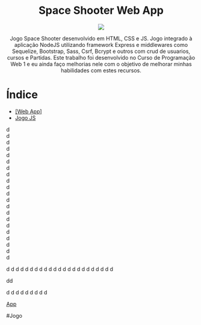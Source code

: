 <h1 align="center"> Space Shooter Web App </h1>

<p align="center">
<img src="http://img.shields.io/static/v1?label=STATUS&message=EM%20DESENVOLVIMENTO&color=GREEN&style=for-the-badge"/>
</p>

<p align="center"> Jogo Space Shooter desenvolvido em HTML, CSS e JS. Jogo integrado à aplicação NodeJS utilizando framework Express e middlewares como Sequelize, Bootstrap, Sass, Csrf, Bcrypt e outros com crud de usuarios, cursos e Partidas. Este trabalho foi desenvolvido no Curso de Programação Web 1 e eu ainda faço melhorias nele com o objetivo de melhorar minhas habilidades com estes recursos.
</p>

# Índice 

* <a href="#App"> [Web App] </a>
* [Jogo JS](#Jogo)

d <br>
d <br>
d <br>
d <br>
d <br>
d <br>
d <br>
d <br>
d <br>
d <br>d <br>
d <br>
d <br>
d <br>d <br>
d <br>
d <br>
d <br>
d <br>
d <br>
d <br>

d
d
d
d
d
d
d
d
d
d
d
d
d
d
d
d
d
d
d
d
d
d
d

dd

d
d
d
d
d
d
d
d
d

<a href="#App"> App </a>

#Jogo
